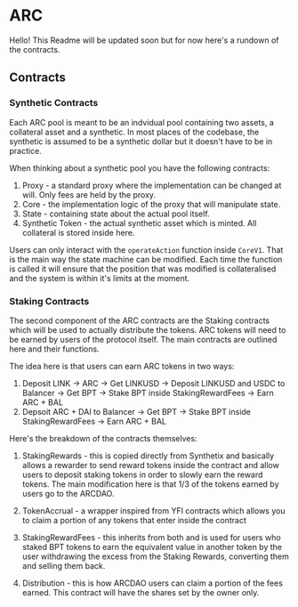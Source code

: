 # ARC

Hello! This Readme will be updated soon but for now here's a rundown of the contracts.

## Contracts

### Synthetic Contracts

Each ARC pool is meant to be an indvidual pool containing two assets, a collateral asset and a synthetic.
In most places of the codebase, the synthetic is assumed to be a synthetic dollar but it doesn't have to be in practice.

When thinking about a synthetic pool you have the following contracts:

1. Proxy - a standard proxy where the implementation can be changed at will. Only fees are held by the proxy.
2. Core - the implementation logic of the proxy that will manipulate state.
3. State - containing state about the actual pool itself.
4. Synthetic Token - the actual synthetic asset which is minted. All collateral is stored inside here.

Users can only interact with the `operateAction` function inside `CoreV1`. That is the main way the state machine can be modified.
Each time the function is called it will ensure that the position that was modified is collateralised and the system is within it's limits at the moment.


### Staking Contracts

The second component of the ARC contracts are the Staking contracts which will be used to actually distribute the tokens. ARC tokens will need to be earned by users of the protocol itself. The main contracts are outlined here and their functions.

The idea here is that users can earn ARC tokens in two ways:

1. Deposit LINK -> ARC -> Get LINKUSD -> Deposit LINKUSD and USDC to Balancer -> Get BPT -> Stake BPT inside StakingRewardFees -> Earn ARC + BAL
2. Depsoit ARC + DAI to Balancer -> Get BPT -> Stake BPT inside StakingRewardFees -> Earn ARC + BAL

Here's the breakdown of the contracts themselves:

1. StakingRewards - this is copied directly from Synthetix and basically allows a rewarder to send reward tokens inside the contract and allow users to deposit staking tokens in order to slowly earn the reward tokens. The main modification here is that 1/3 of the tokens earned by users go to the ARCDAO.

2. TokenAccrual - a wrapper inspired from YFI contracts which allows you to claim a portion of any tokens that enter inside the contract

3. StakingRewardFees - this inherits from both and is used for users who staked BPT tokens to earn the equivalent value in another token by the user withdrawing the excess from the Staking Rewards, converting them and selling them back.

4. Distribution - this is how ARCDAO users can claim a portion of the fees earned. This contract will have the shares set by the owner only.

